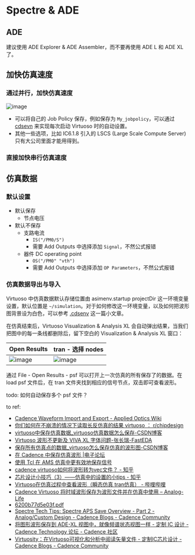 # Spectre & ADE

## ADE

建议使用 ADE Explorer & ADE Assembler，而不要再使用 ADE L 和 ADE XL 了。

## 加快仿真速度

### 通过并行，加快仿真速度

![image](https://github.com/user-attachments/assets/ff5b9ea0-56b7-4378-9cf8-2e94e66c9052)

- 可以将自己的 Job Policy 保存，例如保存为 `My_jobpolicy`，可以通过 [cdsevn](cdsinit_cdsenv.md) 来实现每次启动 Virtuoso 时的自动设置。
- 其他一些选项，比如 IC6.1.8 引入的 LSCS (Large Scale Compute Server) 只有大公司里面才能用得到。

### 直接加快串行仿真速度

## 仿真数据

### 默认设置

- 默认保存
  - 节点电压
- 默认不保存 
  - 支路电流
    - `IS("/PM0/S")`
    - 需要 Add Outputs 中选择添加 `Signal`，不然公式报错
  - 器件 DC operating point
    - `OS("/PM0" "vth")`
    - 需要 Add Outputs 中选择添加 `OP Parameters`，不然公式报错

### 仿真数据导出与导入


Virtuoso 中仿真数据默认存储位置由 asimenv.startup projectDir 这一环境变量设置，默认位置是 `~/simulation`。对于如何修改这一环境变量，以及如何把波形图背景设为白色，可以参考 [.cdsenv](#cdsinit_cdsenv.md) 这一篇小文章。

在仿真结束后，Virtuoso Visualization & Analysis XL 会自动弹出结果，当我们把图中的每一条线都删除后，留下空白的 Visualization & Analysis XL 窗口：


|                     Open Results                             |              tran - 选择 nodes                               |
| ------------------------------------------------------------ | ------------------------------------------------------------ |
| ![image](https://github.com/user-attachments/assets/fa230287-0063-463e-890d-e0f3f3e5a34a) | ![image](https://github.com/user-attachments/assets/6a9271e9-1e8c-42ac-b5c7-3d19eb4f9792) |


通过 File - Open Results - psf 可以打开上一次仿真的所有保存了的数据。在 load psf 文件后，在 tran 文件夹找到相应的信号节点，双击即可查看波形。



<!-- 例如 Virtuoso tran 仿真默认保存节点电压，不默认保存支路电流，所以如果在 tran 仿真前不添加任何信号，psf database 仍可以中找到每个节点的电压，但是没有电流。 -->


todo: 如何自动保存多个 psf 文件？


to ref:

- [Cadence Waveform Import and Export - Applied Optics Wiki](https://optics.eee.nottingham.ac.uk/wiki/Cadence_Waveform_Import_and_Export)
- [你们如何在不崩溃的情况下读取长反仿真的结果 virtuoso ： r/chipdesign](https://www.reddit.com/r/chipdesign/comments/1goul9p/how_do_you_guys_read_result_from_long_trans/)
- [virtuoso中保存仿真数据_virtuoso仿真数据怎么保存-CSDN博客](https://blog.csdn.net/Cixil/article/details/117400442)
- [Virtuoso 波形不更新及 VIVA XL 字体问题-张长瑞-FastEDA](https://www.fasteda.cn/post/7.html)
- [保存所有仿真点的数据_virtuoso怎么保存仿真的波形图-CSDN博客](https://blog.csdn.net/CarrieVAE/article/details/115729273)
- [在 Cadence 中保存仿真波形 |电子论坛](https://www.edaboard.com/threads/saving-simulation-waveform-in-cadence.44856/)
- [使用 Tcl 在 AMS 仿真中更有效地保存信号](https://semiengineering.com/use-tcl-to-save-signals-more-efficiently-in-ams-simulations/)
- [cadence virtuoso如何将波形转为vec文件？ - 知乎](https://www.zhihu.com/question/607405184)
- [芯片设计小技巧（3）——仿真中的设置的小tips - 知乎](https://zhuanlan.zhihu.com/p/669822724)
- [Virtuoso在仿真过程中查看波形（瞬态仿真 tran仿真） - 哔哩哔哩](https://www.bilibili.com/opus/872227327212257282)
- [Cadence Virtuoso 将时域波形保存为波形文件并在仿真中使用 – Analog-Life](https://www.analog-life.com/2023/05/save-time-domain-waveforms-as-waveform-files-and-use-them-in-simulations/)
- [6200b77d5e03f.pdf](https://www.boardchain.cn/Uploads/2022-02-07/6200b77d5e03f.pdf)
- [Spectre Tech Tips: Spectre APS Save Overview - Part 2 - Analog/Custom Design - Cadence Blogs - Cadence Community](https://community.cadence.com/cadence_blogs_8/b/cic/posts/spectre-tech-tips-spectre-aps-save-overview---part-2)
- [将图形波形保存到 ADE-XL 视图中，就像频谱状态视图一样 - 定制 IC 设计 - Cadence Technology 论坛 - Cadence 社区](https://community.cadence.com/cadence_technology_forums/f/custom-ic-design/48458/save-graphical-waveforms-into-ade-xl-views-just-like-a-spectre-state-view)
- [Virtuosity：在Virtuoso可视化和分析中阅读矢量文件 - 定制IC芯片设计 - Cadence Blogs - Cadence Community](https://community.cadence.com/cadence_blogs_8/b/ic-cn/posts/virtuosity-virtuoso)
